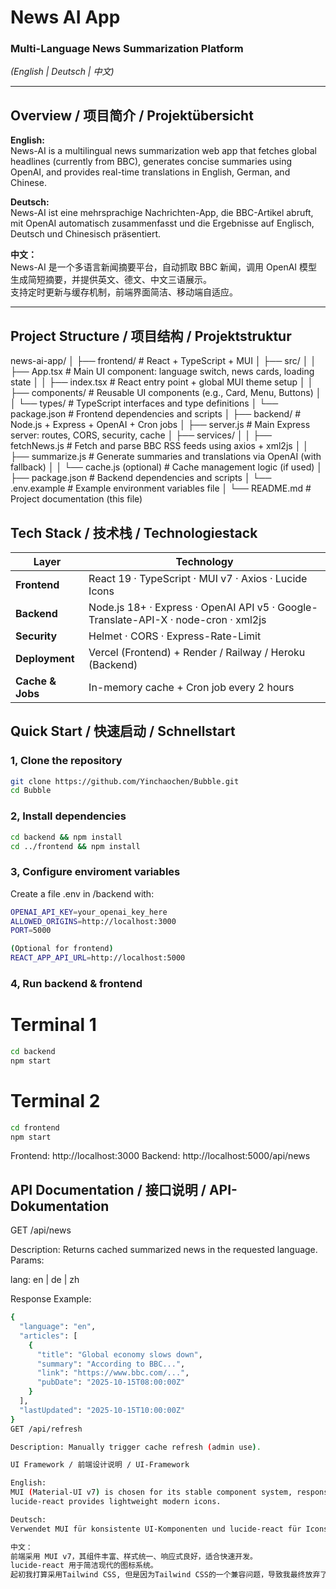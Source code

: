 # News AI App  
### Multi-Language News Summarization Platform  
*(English | Deutsch | 中文)*

---

## Overview / 项目简介 / Projektübersicht

**English:**  
News-AI is a multilingual news summarization web app that fetches global headlines (currently from BBC), generates concise summaries using OpenAI, and provides real-time translations in English, German, and Chinese.  

**Deutsch:**  
News-AI ist eine mehrsprachige Nachrichten-App, die BBC-Artikel abruft, mit OpenAI automatisch zusammenfasst und die Ergebnisse auf Englisch, Deutsch und Chinesisch präsentiert.  

**中文：**  
News-AI 是一个多语言新闻摘要平台，自动抓取 BBC 新闻，调用 OpenAI 模型生成简短摘要，并提供英文、德文、中文三语展示。  
支持定时更新与缓存机制，前端界面简洁、移动端自适应。

---

## Project Structure / 项目结构 / Projektstruktur
news-ai-app/
│
├── frontend/ # React + TypeScript + MUI
│ ├── src/
│ │ ├── App.tsx # Main UI component: language switch, news cards, loading state
│ │ ├── index.tsx # React entry point + global MUI theme setup
│ │ ├── components/ # Reusable UI components (e.g., Card, Menu, Buttons)
│ │ └── types/ # TypeScript interfaces and type definitions
│ └── package.json # Frontend dependencies and scripts
│
├── backend/ # Node.js + Express + OpenAI + Cron jobs
│ ├── server.js # Main Express server: routes, CORS, security, cache
│ ├── services/
│ │ ├── fetchNews.js # Fetch and parse BBC RSS feeds using axios + xml2js
│ │ ├── summarize.js # Generate summaries and translations via OpenAI (with fallback)
│ │ └── cache.js (optional) # Cache management logic (if used)
│ ├── package.json # Backend dependencies and scripts
│ └── .env.example # Example environment variables file
│
└── README.md # Project documentation (this file)

## Tech Stack / 技术栈 / Technologiestack

| Layer | Technology |
|-------|-------------|
| **Frontend** | React 19 · TypeScript · MUI v7 · Axios · Lucide Icons |
| **Backend** | Node.js 18+ · Express · OpenAI API v5 · Google-Translate-API-X · node-cron · xml2js |
| **Security** | Helmet · CORS · Express-Rate-Limit |
| **Deployment** | Vercel (Frontend) + Render / Railway / Heroku (Backend) |
| **Cache & Jobs** | In-memory cache + Cron job every 2 hours |

## Quick Start / 快速启动 / Schnellstart

### 1, Clone the repository  
```bash
git clone https://github.com/Yinchaochen/Bubble.git
cd Bubble
```
### 2, Install dependencies
```bash
cd backend && npm install
cd ../frontend && npm install
```

### 3, Configure enviroment variables
Create a file .env in /backend with:
```bash
OPENAI_API_KEY=your_openai_key_here
ALLOWED_ORIGINS=http://localhost:3000
PORT=5000

(Optional for frontend)
REACT_APP_API_URL=http://localhost:5000
```

### 4, Run backend & frontend

# Terminal 1
```bash
cd backend
npm start
```

# Terminal 2
```bash
cd frontend
npm start
```

Frontend: http://localhost:3000
Backend: http://localhost:5000/api/news



## API Documentation / 接口说明 / API-Dokumentation
GET /api/news

Description: Returns cached summarized news in the requested language.
Params:

lang: en | de | zh


Response Example:
```bash
{
  "language": "en",
  "articles": [
    {
      "title": "Global economy slows down",
      "summary": "According to BBC...",
      "link": "https://www.bbc.com/...",
      "pubDate": "2025-10-15T08:00:00Z"
    }
  ],
  "lastUpdated": "2025-10-15T10:00:00Z"
}
GET /api/refresh

Description: Manually trigger cache refresh (admin use).

UI Framework / 前端设计说明 / UI-Framework

English:
MUI (Material-UI v7) is chosen for its stable component system, responsive layout, and full support for TypeScript and React 19.
lucide-react provides lightweight modern icons.

Deutsch:
Verwendet MUI für konsistente UI-Komponenten und lucide-react für Icons.

中文：
前端采用 MUI v7，其组件丰富、样式统一、响应式良好，适合快速开发。
lucide-react 用于简洁现代的图标系统。
起初我打算采用Tailwind CSS, 但是因为Tailwind CSS的一个兼容问题，导致我最终放弃了Tailwind CSS，转而使用MUI。
